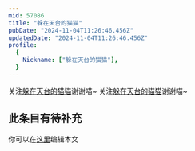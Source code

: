 ```yaml
---
mid: 57086
title: "躲在天台的猫猫"
pubDate: "2024-11-04T11:26:46.456Z"
updatedDate: "2024-11-04T11:26:46.456Z"
profile:
  {
    Nickname: ["躲在天台的猫猫"],
  }
---
```


关注[躲在天台的猫猫](https://space.bilibili.com/57086)谢谢喵~ 关注[躲在天台的猫猫](https://space.bilibili.com/57086)谢谢喵~

## 此条目有待补充
你可以在[这里](https://github.com/Yuhanawa/VTuber.ICU-Content/edit/master/v/躲在天台的猫猫/index.md)编辑本文
